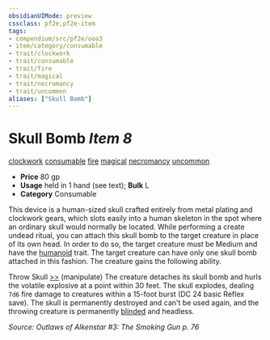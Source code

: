 ```yaml
---
obsidianUIMode: preview
cssclass: pf2e,pf2e-item
tags:
- compendium/src/pf2e/ooa3
- item/category/consumable
- trait/clockwork
- trait/consumable
- trait/fire
- trait/magical
- trait/necromancy
- trait/uncommon
aliases: ["Skull Bomb"]
---
```

# Skull Bomb *Item 8*  
[clockwork](../../../Rules/traits/clockwork-g-g.md)  [consumable](../../../Rules/traits/consumable.md)  [fire](../../../Rules/traits/fire.md)  [magical](../../../Rules/traits/magical.md)  [necromancy](../../../Rules/traits/necromancy.md)  [uncommon](../../../Rules/traits/uncommon.md)  

- **Price** 80 gp
- **Usage** held in 1 hand (see text); **Bulk** L
- **Category** Consumable

This device is a human-sized skull crafted entirely from metal plating and clockwork gears, which slots easily into a human skeleton in the spot where an ordinary skull would normally be located. While performing a create undead ritual, you can attach this skull bomb to the target creature in place of its own head. In order to do so, the target creature must be Medium and have the [humanoid](../../../Rules/traits/humanoid.md) trait. The target creature can have only one skull bomb attached in this fashion. The creature gains the following ability.

Throw Skull [>>](../../../Rules/core-rulebook/chapter-9-playing-the-game.md#Actions "Two-Action") (manipulate) The creature detaches its skull bomb and hurls the volatile explosive at a point within 30 feet. The skull explodes, dealing `7d6` fire damage to creatures within a 15-foot burst (DC 24 basic Reflex save). The skull is permanently destroyed and can't be used again, and the throwing creature is permanently [blinded](../../../Rules/conditions.md#Blinded) and headless.

*Source: Outlaws of Alkenstar #3: The Smoking Gun p. 76*